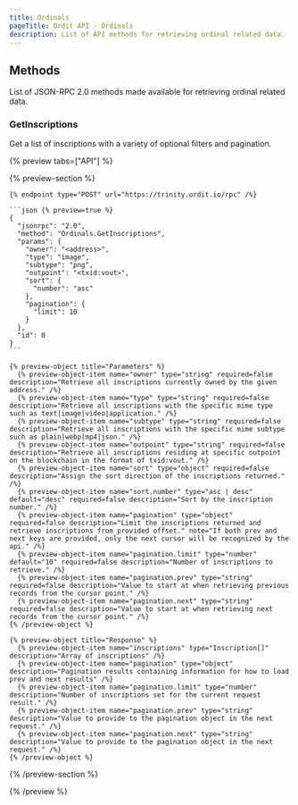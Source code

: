 ```yaml
---
title: Ordinals
pageTitle: Ordit API - Ordinals
description: List of API methods for retrieving ordinal related data.
---
```


## Methods

List of JSON-RPC 2.0 methods made available for retrieving ordinal related data.

### GetInscriptions

Get a list of inscriptions with a variety of optional filters and pagination.

{% preview tabs=["API"] %}

  {% preview-section %}

    {% endpoint type="POST" url="https://trinity.ordit.io/rpc" /%}

    ```json {% preview=true %}
    {
      "jsonrpc": "2.0",
      "method": "Ordinals.GetInscriptions",
      "params": {
        "owner": "<address>",
        "type": "image",
        "subtype": "png",
        "outpoint": "<txid:vout>",
        "sort": {
          "number": "asc"
        },
        "pagination": {
          "limit": 10
        }
      },
      "id": 0
    }
    ```

    {% preview-object title="Parameters" %}
      {% preview-object-item name="owner" type="string" required=false description="Retrieve all inscriptions currently owned by the given address." /%}
      {% preview-object-item name="type" type="string" required=false description="Retrieve all inscriptions with the specific mime type such as text|image|video|application." /%}
      {% preview-object-item name="subtype" type="string" required=false description="Retrieve all inscriptions with the specific mime subtype such as plain|webp|mp4|json." /%}
      {% preview-object-item name="outpoint" type="string" required=false description="Retrieve all inscriptions residing at specific outpoint on the blockchain in the format of txid:vout." /%}
      {% preview-object-item name="sort" type="object" required=false description="Assign the sort direction of the inscriptions returned." /%}
      {% preview-object-item name="sort.number" type="asc | desc" default="desc" required=false description="Sort by the inscription number." /%}
      {% preview-object-item name="pagination" type="object" required=false description="Limit the inscriptions returned and retrieve inscriptions from provided offset." note="If both prev and next keys are provided, only the next cursor will be recognized by the api." /%}
      {% preview-object-item name="pagination.limit" type="number" default="10" required=false description="Number of inscriptions to retrieve." /%}
      {% preview-object-item name="pagination.prev" type="string" required=false description="Value to start at when retrieving previous records from the cursor point." /%}
      {% preview-object-item name="pagination.next" type="string" required=false description="Value to start at when retrieving next records from the cursor point." /%}
    {% /preview-object %}

    {% preview-object title="Response" %}
      {% preview-object-item name="inscriptions" type="Inscription[]" description="Array of inscriptions" /%}
      {% preview-object-item name="pagination" type="object" description="Pagination results containing information for how to load prev and next results" /%}
      {% preview-object-item name="pagination.limit" type="number" description="Number of inscriptions set for the current request result." /%}
      {% preview-object-item name="pagination.prev" type="string" description="Value to provide to the pagination object in the next request." /%}
      {% preview-object-item name="pagination.next" type="string" description="Value to provide to the pagination object in the next request." /%}
    {% /preview-object %}

  {% /preview-section %}

{% /preview %}